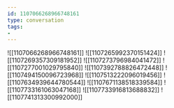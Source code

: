 ```yaml
---
id: 1107066268966748161
type: conversation
tags:
- 
---
```

![[1107066268966748161]]
![[1107265992370151424]]
![[1107269357309181952]]
![[1107273796984041472]]
![[1107277001029795840]]
![[1107392788826472448]]
![[1107494150096723968]]
![[1107513222096019456]]
![[1107634939644780544]]
![[1107671138518339584]]
![[1107733161063047168]]
![[1107733916813688832]]
![[1107741313300992000]]

